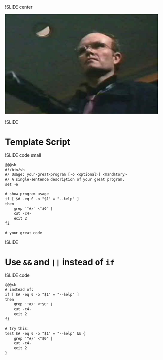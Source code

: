 !SLIDE center

<img src="leave.png" style="width:1024px">

!SLIDE

# Template Script

!SLIDE code small

    @@@sh
    #!/bin/sh
    #/ Usage: your-great-program [-o <optional>] <mandatory>
    #/ A single-sentence description of your great program.
    set -e

    # show program usage
    if [ $# -eq 0 -o "$1" = "--help" ]
    then
        grep '^#/' <"$0" |
        cut -c4-
        exit 2
    fi

    # your great code

!SLIDE

# Use `&&` and `||` instead of `if`

!SLIDE code

    @@@sh
    # instead of:
    if [ $# -eq 0 -o "$1" = "--help" ]
    then
        grep '^#/' <"$0" |
        cut -c4-
        exit 2
    fi

    # try this:
    test $# -eq 0 -o "$1" = "--help" && {
        grep '^#/' <"$0" |
        cut -c4-
        exit 2
    }

